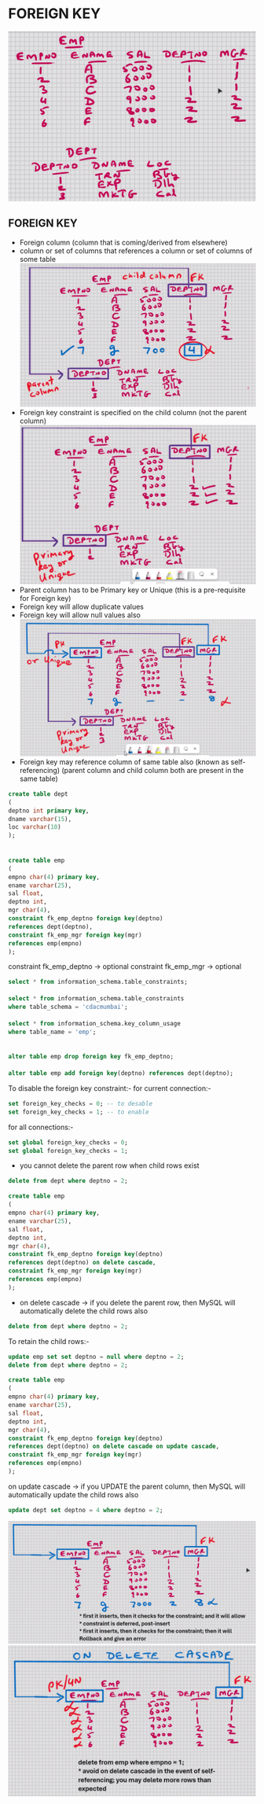 # FOREIGN KEY

![alt text](Images/Table8.png)

## FOREIGN KEY

- Foreign column (column that is coming/derived from elsewhere)
- column or set of columns that references a column or set of columns of some table
  ![alt text](Images/Table9.png)
- Foreign key constraint is specified on the child column (not the parent column)
  ![alt text](Images/Table10.png)
- Parent column has to be Primary key or Unique (this is a pre-requisite for Foreign key)
- Foreign key will allow duplicate values
- Foreign key will allow null values also
  ![alt text](Images/Table11.png)
- Foreign key may reference column of same table also (known as self-referencing) (parent column and child column both are present in the same table)

```sql
create table dept
(
deptno int primary key,
dname varchar(15),
loc varchar(10)
);


create table emp
(
empno char(4) primary key,
ename varchar(25),
sal float,
deptno int,
mgr char(4),
constraint fk_emp_deptno foreign key(deptno)
references dept(deptno),
constraint fk_emp_mgr foreign key(mgr)
references emp(empno)
);
```

constraint fk_emp_deptno -> optional
constraint fk_emp_mgr -> optional

```sql
select * from information_schema.table_constraints;

select * from information_schema.table_constraints
where table_schema = 'cdacmumbai';

select * from information_schema.key_column_usage
where table_name = 'emp';


alter table emp drop foreign key fk_emp_deptno;

alter table emp add foreign key(deptno) references dept(deptno);

```

To disable the foreign key constraint:-
for current connection:-

```sql
set foreign_key_checks = 0; -- to desable
set foreign_key_checks = 1; -- to enable
```

for all connections:-

```sql
set global foreign_key_checks = 0;
set global foreign_key_checks = 1;
```

- you cannot delete the parent row when child rows exist

```sql
delete from dept where deptno = 2;
```

```sql
create table emp
(
empno char(4) primary key,
ename varchar(25),
sal float,
deptno int,
mgr char(4),
constraint fk_emp_deptno foreign key(deptno)
references dept(deptno) on delete cascade,
constraint fk_emp_mgr foreign key(mgr)
references emp(empno)
);
```

- on delete cascade -> if you delete the parent row, then MySQL
  will automatically delete the child rows also

```sql
delete from dept where deptno = 2;
```

To retain the child rows:-

```sql
update emp set set deptno = null where deptno = 2;
delete from dept where deptno = 2;
```

```sql
create table emp
(
empno char(4) primary key,
ename varchar(25),
sal float,
deptno int,
mgr char(4),
constraint fk_emp_deptno foreign key(deptno)
references dept(deptno) on delete cascade on update cascade,
constraint fk_emp_mgr foreign key(mgr)
references emp(empno)
);
```

on update cascade -> if you UPDATE the parent column, then MySQL will automatically update the child rows also

```sql
update dept set deptno = 4 where deptno = 2;
```

![alt text](Images/Table12.png)
![alt text](Images/Table13.png)
